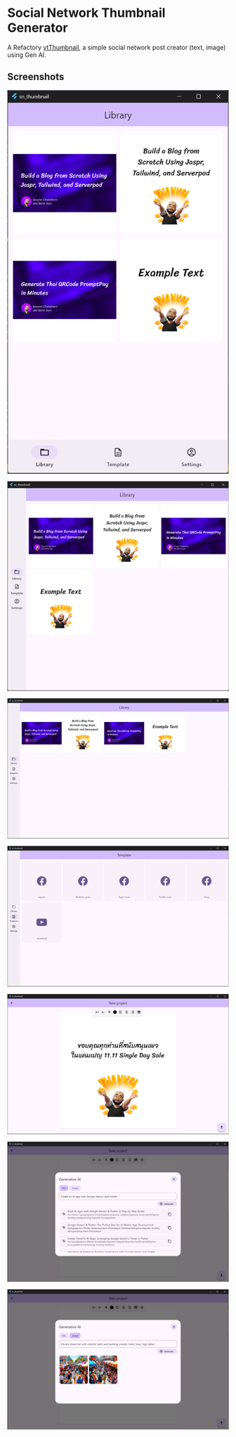# Social Network Thumbnail Generator


A Refactory [ytThumbnail](https://github.com/anoochit/ytThumbnail), a simple social network post creator (text, image) using Gen AI.


## Screenshots

![](/screenshots/screenshot01.png)

![](/screenshots/screenshot02.png)

![](/screenshots/screenshot03.png)

![](/screenshots/screenshot04.png)

![](/screenshots/screenshot05.png)

![](/screenshots/screenshot06.png)

![](/screenshots/screenshot07.png)